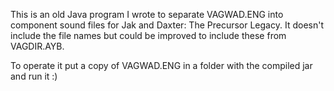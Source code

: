 This is an old Java program I wrote to separate VAGWAD.ENG into component sound files for Jak and Daxter: The Precursor Legacy. It doesn't include the file names but could be improved to include these from VAGDIR.AYB.

To operate it put a copy of VAGWAD.ENG in a folder with the compiled jar and run it :)
